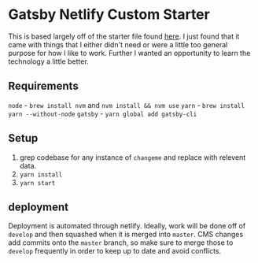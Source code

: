 # Gatsby Netlify Custom Starter

This is based largely off of the starter file found [here](https://github.com/robertcoopercode/gatsby-netlify-cms). I just found that it came with things that I either didn't need or were a little too general purpose for how I like to work. Further I wanted an opportunity to learn the technology a little better.

## Requirements

`node` - `brew install nvm` and `nvm install && nvm use`
`yarn` - `brew install yarn --without-node`
`gatsby` - `yarn global add gatsby-cli`

## Setup

1. grep codebase for any instance of `changeme` and replace with relevent data.
1. `yarn install`
1. `yarn start`

## deployment

Deployment is automated through netlify. Ideally, work will be done off of `develop` and then squashed when it is merged into `master`. CMS changes add commits onto the `master` branch, so make sure to merge those to `develop` frequently in order to keep up to date and avoid conflicts.
